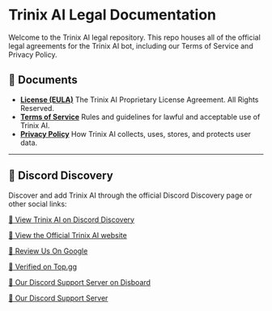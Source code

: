 # Trinix AI Legal Documentation

Welcome to the Trinix AI legal repository. This repo houses all of the official legal agreements for the Trinix AI bot, including our Terms of Service and Privacy Policy.

## 📄 Documents
- **[License (EULA)](legal/LICENSE.txt)**
  The Trinix AI Proprietary License Agreement. All Rights Reserved.  
- **[Terms of Service](legal/terms-of-service.md)**
  Rules and guidelines for lawful and acceptable use of Trinix AI.  
- **[Privacy Policy](legal/privacy-policy.md)** 
  How Trinix AI collects, uses, stores, and protects user data.
  
---

## 📍 Discord Discovery

Discover and add Trinix AI through the official Discord Discovery page or other social links:

[🔗 View Trinix AI on Discord Discovery](https://discord.com/discovery/applications/1332261384490323971)

[🔗 View the Official Trinix AI website](https://trinix.gg/)

[🔗 Review Us On Google](https://g.page/r/CRVWqO0LAjNNEAI/review)

[🔗 Verified on Top.gg](https://top.gg/bot/1332261384490323971?s=0267d8602ea2f)

[🔗 Our Discord Support Server on Disboard](https://disboard.org/server/1363435820488589412)

[🔗 Our Discord Support Server](https://discord.gg/HYWguG6b)
